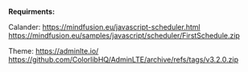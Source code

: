 **Requirments:**

Calander:
https://mindfusion.eu/javascript-scheduler.html
https://mindfusion.eu/samples/javascript/scheduler/FirstSchedule.zip

Theme:
https://adminlte.io/
https://github.com/ColorlibHQ/AdminLTE/archive/refs/tags/v3.2.0.zip

